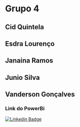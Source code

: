 # Grupo 4 #

## Cid Quintela

## Esdra Lourenço

## Janaina Ramos

## Junio Silva

## Vanderson Gonçalves

### Link do PowerBi

<a href="https://app.powerbi.com/view?r=eyJrIjoiZjNiMzEwMjAtYTE2NS00YTRmLWJkM2ItNGRlNmQzY2FjNDVmIiwidCI6IjJkMDBlYmMwLTJiYTctNGIxZC04ODE4LWRiZTZhYjE0ZmIzYiJ9" target="_blank">
<img alt="Linkedin Badge" src="https://img.shields.io/badge/PowerBI-F2C811?style=for-the-badge&logo=Power%20BI&logoColor=white">
</a>